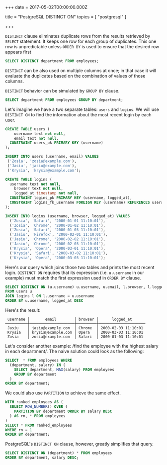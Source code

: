 
+++
date = 2017-05-02T00:00:00.000Z


title = "PostgreSQL DISTINCT ON"
topics = [ "postgresql" ]

+++

`DISTINCT` clause eliminates duplicate rows from the results retrieved by `SELECT` statement. It keeps one row for each group of duplicates. This one row is unpredictable unless `ORDER BY` is used to ensure that the desired row appears first

```sql
SELECT DISTINCT department FROM employees;
```

`DISTINCT` can be also used on multiple columns at once; in that case it will evaluate the duplicates based on the combination of values of those columns.

`DISTINCT` behavior can be simulated by `GROUP BY` clause.

```sql
SELECT department FROM employees GROUP BY department;
```

Let's imagine we have a two separate tables: `users` and `logins`. We will use `DISTINCT ON` to find the information about the most recent login by each user.

```sql
CREATE TABLE users (
	username text not null,
	email text not null,
  CONSTRAINT users_pk PRIMARY KEY (username)
);
```

```sql
INSERT INTO users (username, email) VALUES
 ('Zosia', 'zosia@example.com'),
 ('Jasiu', 'jasiu@example.com'),
 ('Krysia', 'krysia@example.com');
```

```sql
CREATE TABLE logins (
  username text not null,
	browser text not null,
	logged_at timestamp not null,
  CONSTRAINT logins_pk PRIMARY KEY (username, logged_at),
  CONSTRAINT logins_fk_username FOREIGN KEY (username) REFERENCES users(username)
);
```

```sql
INSERT INTO logins (username, browser, logged_at) VALUES
  ('Zosia', 'Safari', '2000-01-01 11:10:01'),
  ('Zosia', 'Chrome', '2000-01-02 11:10:01'),
  ('Zosia', 'Safari', '2000-01-03 11:10:01'),
  ('Jasiu', 'Firefox', '2000-02-01 11:10:01'),
  ('Jasiu', 'Chrome', '2000-02-02 11:10:01'),
  ('Jasiu', 'Chrome', '2000-02-03 11:10:01'),
  ('Krysia', 'Opera', '2000-03-01 11:10:01'),
  ('Krysia', 'Safari', '2000-03-02 11:10:01'),
  ('Krysia', 'Opera', '2000-03-03 11:10:01');
```

Here's our query which joins those two tables and prints the most recent login. `DISTINCT ON` requires that its expression (i.e. `u.username` in our example) must match the first expression used in `ORDER BY` clause.

```sql
SELECT DISTINCT ON (u.username) u.username, u.email, l.browser, l.logged_at
FROM users u
JOIN logins l ON l.username = u.username
ORDER BY u.username, logged_at DESC
```

Here's the result:

```
 username │       email        │ browser │      logged_at
──────────┼────────────────────┼─────────┼─────────────────────
 Jasiu    │ jasiu@example.com  │ Chrome  │ 2000-02-03 11:10:01
 Krysia   │ krysia@example.com │ Opera   │ 2000-03-03 11:10:01
 Zosia    │ zosia@example.com  │ Safari  │ 2000-01-03 11:10:01
```

Let's consider another example: /find the employee with the highest salary in each department/. The naive solution could look as the following:

```sql
SELECT  * FROM employees WHERE
  (department, salary) IN (
    SELECT department, MAX(salary) FROM employees
    GROUP BY department
  )
ORDER BY department;
```

We could also use `PARTITION` to achieve the same effect.

```sql
WITH ranked_employees AS (
  SELECT ROW_NUMBER() OVER (
    PARTITION BY department ORDER BY salary DESC
  ) AS rn, * FROM employees
)
SELECT * FROM ranked_employees
WHERE rn = 1
ORDER BY department;
```

PostgreSQL's `DISTINCT ON` clause, however, greatly simplifies that query.

```sql
SELECT DISTINCT ON (department) * FROM employees
ORDER BY department, salary DESC;
```

